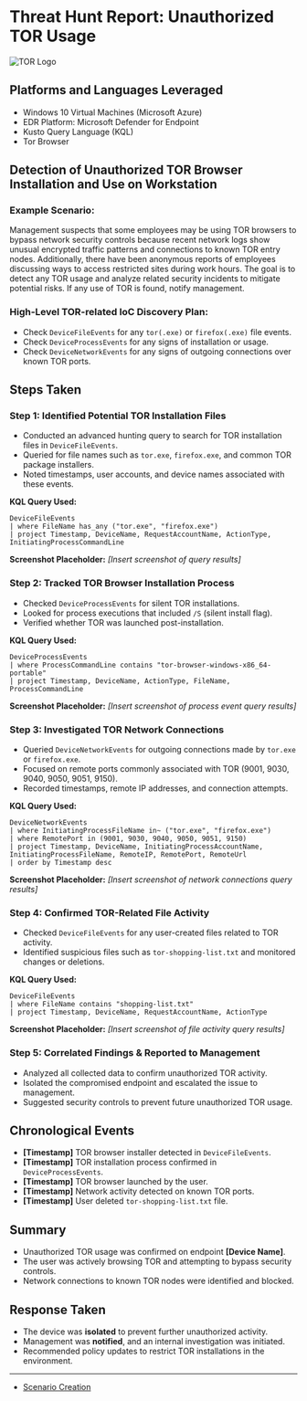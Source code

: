 # Threat Hunt Report: Unauthorized TOR Usage

![TOR Logo](https://github.com/user-attachments/assets/070499e5-3a21-4f33-92af-2b4f3aee3879)

## Platforms and Languages Leveraged
- Windows 10 Virtual Machines (Microsoft Azure)
- EDR Platform: Microsoft Defender for Endpoint
- Kusto Query Language (KQL)
- Tor Browser

## Detection of Unauthorized TOR Browser Installation and Use on Workstation

### Example Scenario:
Management suspects that some employees may be using TOR browsers to bypass network security controls because recent network logs show unusual encrypted traffic patterns and connections to known TOR entry nodes. Additionally, there have been anonymous reports of employees discussing ways to access restricted sites during work hours. The goal is to detect any TOR usage and analyze related security incidents to mitigate potential risks. If any use of TOR is found, notify management.

### High-Level TOR-related IoC Discovery Plan:
- Check `DeviceFileEvents` for any `tor(.exe)` or `firefox(.exe)` file events.
- Check `DeviceProcessEvents` for any signs of installation or usage.
- Check `DeviceNetworkEvents` for any signs of outgoing connections over known TOR ports.

## Steps Taken

### Step 1: Identified Potential TOR Installation Files
- Conducted an advanced hunting query to search for TOR installation files in `DeviceFileEvents`.
- Queried for file names such as `tor.exe`, `firefox.exe`, and common TOR package installers.
- Noted timestamps, user accounts, and device names associated with these events.

**KQL Query Used:**
```kql
DeviceFileEvents
| where FileName has_any ("tor.exe", "firefox.exe")
| project Timestamp, DeviceName, RequestAccountName, ActionType, InitiatingProcessCommandLine
```

**Screenshot Placeholder:** *[Insert screenshot of query results]*

### Step 2: Tracked TOR Browser Installation Process
- Checked `DeviceProcessEvents` for silent TOR installations.
- Looked for process executions that included `/S` (silent install flag).
- Verified whether TOR was launched post-installation.

**KQL Query Used:**
```kql
DeviceProcessEvents
| where ProcessCommandLine contains "tor-browser-windows-x86_64-portable"
| project Timestamp, DeviceName, ActionType, FileName, ProcessCommandLine
```

**Screenshot Placeholder:** *[Insert screenshot of process event query results]*

### Step 3: Investigated TOR Network Connections
- Queried `DeviceNetworkEvents` for outgoing connections made by `tor.exe` or `firefox.exe`.
- Focused on remote ports commonly associated with TOR (9001, 9030, 9040, 9050, 9051, 9150).
- Recorded timestamps, remote IP addresses, and connection attempts.

**KQL Query Used:**
```kql
DeviceNetworkEvents
| where InitiatingProcessFileName in~ ("tor.exe", "firefox.exe")
| where RemotePort in (9001, 9030, 9040, 9050, 9051, 9150)
| project Timestamp, DeviceName, InitiatingProcessAccountName, InitiatingProcessFileName, RemoteIP, RemotePort, RemoteUrl
| order by Timestamp desc
```

**Screenshot Placeholder:** *[Insert screenshot of network connections query results]*

### Step 4: Confirmed TOR-Related File Activity
- Checked `DeviceFileEvents` for any user-created files related to TOR activity.
- Identified suspicious files such as `tor-shopping-list.txt` and monitored changes or deletions.

**KQL Query Used:**
```kql
DeviceFileEvents
| where FileName contains "shopping-list.txt"
| project Timestamp, DeviceName, RequestAccountName, ActionType
```

**Screenshot Placeholder:** *[Insert screenshot of file activity query results]*

### Step 5: Correlated Findings & Reported to Management
- Analyzed all collected data to confirm unauthorized TOR activity.
- Isolated the compromised endpoint and escalated the issue to management.
- Suggested security controls to prevent future unauthorized TOR usage.

## Chronological Events
- **[Timestamp]** TOR browser installer detected in `DeviceFileEvents`.
- **[Timestamp]** TOR installation process confirmed in `DeviceProcessEvents`.
- **[Timestamp]** TOR browser launched by the user.
- **[Timestamp]** Network activity detected on known TOR ports.
- **[Timestamp]** User deleted `tor-shopping-list.txt` file.

## Summary
- Unauthorized TOR usage was confirmed on endpoint **[Device Name]**.
- The user was actively browsing TOR and attempting to bypass security controls.
- Network connections to known TOR nodes were identified and blocked.

## Response Taken
- The device was **isolated** to prevent further unauthorized activity.
- Management was **notified**, and an internal investigation was initiated.
- Recommended policy updates to restrict TOR installations in the environment.

---

- [Scenario Creation](https://github.com/kyledbusiness/threat-hunting-scenario-tor/blob/main/threat-hunting-scenario-tor-event-creation.md)
